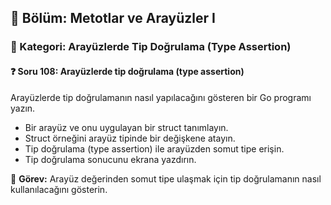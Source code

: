 ## 📘 Bölüm: Metotlar ve Arayüzler I  
### 🔹 Kategori: Arayüzlerde Tip Doğrulama (Type Assertion)  
#### ❓ Soru 108: Arayüzlerde tip doğrulama (type assertion)

Arayüzlerde tip doğrulamanın nasıl yapılacağını gösteren bir Go programı yazın.

- Bir arayüz ve onu uygulayan bir struct tanımlayın.
- Struct örneğini arayüz tipinde bir değişkene atayın.
- Tip doğrulama (type assertion) ile arayüzden somut tipe erişin.
- Tip doğrulama sonucunu ekrana yazdırın.

🔧 **Görev:** Arayüz değerinden somut tipe ulaşmak için tip doğrulamanın nasıl kullanılacağını gösterin.
